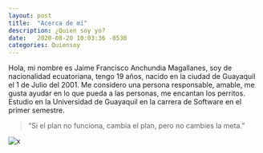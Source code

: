 ```yaml
---
layout: post
title:  "Acerca de mí"
description: ¿Quien soy yo?
date:   2020-08-20 10:03:36 -0530
categories: Quiensoy
---
```

Hola, mi nombre es Jaime Francisco Anchundia Magallanes, soy de nacionalidad ecuatoriana, tengo 19 años, nacido en la ciudad de Guayaquil el 1 de Julio del 2001.
Me considero una persona responsable, amable, me gusta ayudar en lo que pueda a las personas, me encantan los perritos.
Estudio en la Universidad de Guayaquil en la carrera de Software en el primer semestre.


> “Si el plan no funciona, cambia el plan, pero no cambies la meta.”

![x](/master/assets/images/cover.jpg)
